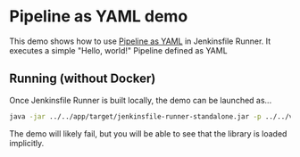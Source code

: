 Pipeline as YAML demo
=====================

This demo shows how to use [Pipeline as YAML](https://plugins.jenkins.io/pipeline-as-yaml/) in Jenkinsfile Runner.
It executes a simple "Hello, world!" Pipeline defined as YAML

## Running (without Docker)

Once Jenkinsfile Runner is built locally, the demo can be launched as...

```bash
java -jar ../../app/target/jenkinsfile-runner-standalone.jar -p ../../vanilla-package/target/plugins/ -f . 
```

The demo will likely fail, but you will be able to see that the library is loaded implicitly.
